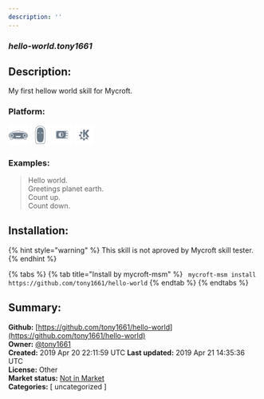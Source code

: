 ```yaml
---
description: ''
---
```


### _hello-world.tony1661_  
## Description:  
My first hellow world skill for Mycroft.  
  
  
### Platform:  
 ![Mark I](../.gitbook/assets/mark-1-icon.png)  ![Mark II](../.gitbook/assets/mark-2-icon.png)  ![Picroft](../.gitbook/assets/picroft-icon.png)  ![plasmoid](../.gitbook/assets/kde.png)   
### Examples:  
> Hello world.  
> Greetings planet earth.  
> Count up.  
> Count down.  
  
## Installation:  
{% hint style="warning" %}
This skill is not aproved by Mycroft skill tester.
{% endhint %}
    
{% tabs %}
{% tab title="Install by mycroft-msm" %}
``` mycroft-msm install https://github.com/tony1661/hello-world```
{% endtab %}
  {% endtabs %}
    
## Summary:  
**Github:** [https://github.com/tony1661/hello-world](https://github.com/tony1661/hello-world)  
**Owner:** [@tony1661](https://github.com/tony1661)  
**Created:** 2019 Apr 20 22:11:59 UTC  **Last updated:** 2019 Apr 21 14:35:36 UTC  
**License:** Other  
**Market status:** [Not in Market](https://market.mycroft.ai/skill/)  
**Categories:** [ uncategorized ]   

